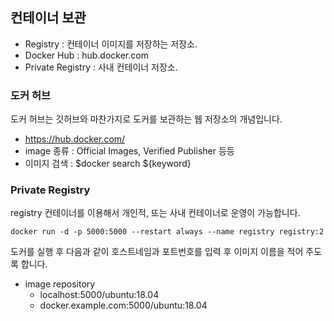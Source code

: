 
## 컨테이너 보관

- Registry : 컨테이너 이미지를 저장하는 저장소.
- Docker Hub : hub.docker.com
- Private Registry : 사내 컨테이너 저장소.

### 도커 허브

도커 허브는 깃허브와 마찬가지로 도커를 보관하는 웹 저장소의 개념입니다.

- https://hub.docker.com/
- image 종류 : Official Images, Verified Publisher 등등
- 이미지 검색 : $docker search ${keyword}

### Private Registry
registry 컨테이너를 이용해서 개인적, 또는 사내 컨테이너로 운영이 가능합니다.

```shell
docker run -d -p 5000:5000 --restart always --name registry registry:2
```

도커를 실행 후 다음과 같이 호스트네임과 포트번호를 입력 후 이미지 이름을 적어 주도록 합니다.

- image repository
    - localhost:5000/ubuntu:18.04
    - docker.example.com:5000/ubuntu:18.04


